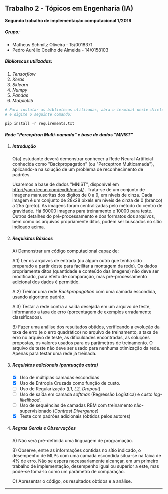 ## Trabalho 2 - Tópicos em Engenharia (IA)
**Segundo trabalho de implementação computacional 1/2019** 

##### Grupo:

- Matheus Schmitz Oliveira - 15/0018371
- Pedro Aurélio Coelho de Almeida - 14/0158103

##### Bibliotecas utilizadas:

1. *Tensorflow*
2. *Keras*
3. *Sklearn*
4. *Numpy*
5. *Pandas*
6. *Matplotlib*

```python
# Para instalar as bibliotecas utilizadas, abra o terminal neste diretório
# e digite o seguinte comando:

pip install -r requirements.txt
```



#### ***Rede "Perceptron Multi-camada" e base de dados "MNIST"***

1. ##### Introdução

   O(a) estudante deverá demonstrar conhecer a Rede Neural Artificial conhecida como
   "Backpropagation" (ou "Perceptron Multicamada"), aplicando-a na solução de um problema de reconhecimento de padrões.
   
   Usaremos a base de dados "MNIST", disponível em http://yann.lecun.com/exdb/mnist/ . Trata-se de um conjunto de imagens manuscritas  dos dígitos de 0 a 9, em níveis de cinza. Cada imagem é um conjunto de 28x28 pixels em níveis de cinza de 0 (branco) a 255 (preto). As    imagens foram centralizadas pelo método do centro de gravidade. Há 60000 imagens para treinamento e 10000 para teste. Outros detalhes do  pré-processamento e dos formatos dos arquivos, bem como os arquivos propriamente ditos, podem ser buscados no sítio indicado acima.
   
2. ##### Requisitos Básicos

   A) Demonstrar um código computacional capaz de:
   
   A.1) Ler os arquivos de entrada (ou algum outro que tenha sido preparado a partir deste para facilitar a montagem da rede). Os dados propriamente ditos (quantidade e conteúdo das imagens) não deve ser modificado, para efeito de comparação, mas pré-processamento adicional dos dados é permitido.

   A.2) Treinar uma rede *Backpropagation* com uma camada escondida, usando algoritmo padrão.

   A.3) Testar a rede contra a saída desejada em um arquivo de teste, informando a taxa de erro (porcentagem de exemplos erradamente classificados).

   B) Fazer uma análise dos resultados obtidos, verificando a evolução da taxa de erro (e o erro quadrático) no arquivo de treinamento, a taxa de erro no arquivo de teste, as dificuldades encontradas, as soluções propostas, os valores usados para os parâmetros de treinamento. O arquivo de teste não deve ser usado para nenhuma otimização da rede. Apenas para testar uma rede já treinada.

3. ##### **Requisitos adicionais (pontuação extra)**

   - [x] Uso de múltiplas camadas escondidas
   - [x] Uso de Entropia Cruzada como função de custo.
   - [ ] Uso de Regularização (*L1, L2, Dropout*)
   - [ ] Uso de saída em camada *softmax* (Regressão Logística) e custo *log-likelihood*.
   - [ ] Uso de sequências de camadas RBM com treinamento não-supervisionado (*Contrast*
     *Divergence*)
   - [x]  Teste com padrões adicionais (obtidos pelos autores)

4. ##### Regras Gerais e Observações

   A) Não será pré-definida uma linguagem de programação. 

   B)  Observe, entre as informações contidas no sítio indicado, o desempenho de MLPs com uma camada escondida situa-se na faixa de 4% de erro. Não se espera necessariamente alcançar, em um primeiro trabalho de implementação, desempenho igual ou superior a este, mas pode-se tomá-lo como um parâmetro de comparação.

   C) Apresentar o código, os resultados obtidos e a análise.

------
